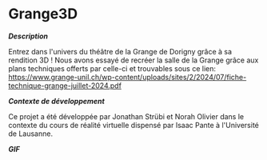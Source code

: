 # Grange3D

**_Description_**

Entrez dans l'univers du théâtre de la Grange de Dorigny grâce à sa rendition 3D ! 
Nous avons essayé de recréer la salle de la Grange grâce aux plans techniques offerts par celle-ci et trouvables sous ce lien: https://www.grange-unil.ch/wp-content/uploads/sites/2/2024/07/fiche-technique-grange-juillet-2024.pdf

**_Contexte de développement_**

Ce projet a été développée par Jonathan Strübi et Norah Olivier dans le contexte du cours de réalité virtuelle dispensé par Isaac Pante à l'Université de Lausanne. 

**_GIF_**
